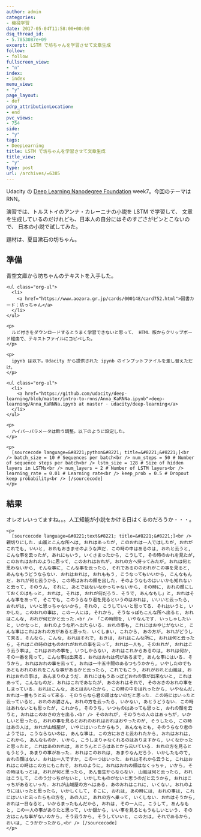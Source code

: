 ```yaml
---
author: admin
categories:
- 機械学習
date: 2017-05-04T11:58:00+00:00
dsq_thread_id:
- 5.7853087e+09
excerpt: LSTM で坊ちゃんを学習させて文章生成
follow:
- follow
fullscreen_view:
- "n"
index:
- index
menu_view:
- "y"
page_layout:
- def
pdrp_attributionLocation:
- end
pvc_views:
- 754
side:
- "y"
tags:
- DeepLearning
title: LSTM で坊ちゃんを学習させて文章生成
title_view:
- "y"
type: post
url: /archives/=6385
---
```


Udacity の [Deep Learning Nanodegree Foundation][1] week7。今回のテーマは RNN。

演習では、トルストイのアンナ・カレーニナの小説を LSTM で学習して、 文章を生成しているのだけれども、日本人の自分にはそのすごさがピンとこないので、 日本の小説で試してみた。

題材は、夏目漱石の坊ちゃん。

<div id="outline-container-orgc265942" class="outline-2">
  <h2 id="orgc265942">
    準備
  </h2>
  
  <div id="text-orgc265942" class="outline-text-2">
    <p>
      青空文庫から坊ちゃんのテキストを入手した。
    </p>
    
    <ul class="org-ul">
      <li>
        <a href="https://www.aozora.gr.jp/cards/000148/card752.html">図書カード：坊っちゃん</a>
      </li>
    </ul>
    
    <p>
      ルビ付きをダウンロードするとうまく学習できないと思って、 HTML 版からクリップボード経由で、テキストファイルにコピペした。
    </p>
    
    <p>
      ipynb は以下。Udacity から提供された ipynb のインプットファイルを差し替えただけ。
    </p>
    
    <ul class="org-ul">
      <li>
        <a href="https://github.com/udacity/deep-learning/blob/master/intro-to-rnns/Anna_KaRNNa.ipynb">deep-learning/Anna_KaRNNa.ipynb at master · udacity/deep-learning</a>
      </li>
    </ul>
    
    <p>
      ハイパーパラメータは酔う調整。以下のように設定した。
    </p>
    
    <p>
      [sourcecode language=&#8221;python&#8221; title=&#8221;&#8221;]<br /> batch_size = 10 # Sequences per batch<br /> num_steps = 50 # Number of sequence steps per batch<br /> lstm_size = 128 # Size of hidden layers in LSTMs<br /> num_layers = 2 # Number of LSTM layers<br /> learning_rate = 0.01 # Learning rate<br /> keep_prob = 0.5 # Dropout keep probability<br /> [/sourcecode]
    </p>
  </div>
</div>

<div id="outline-container-org18c4ebf" class="outline-2">
  <h2 id="org18c4ebf">
    結果
  </h2>
  
  <div id="text-org18c4ebf" class="outline-text-2">
    <p>
      オレオレいってますね。。。人工知能が小説をかける日はくるのだろうか・・・。
    </p>
    
    <p>
      [sourcecode language=&#8221;text&#8221; title=&#8221;&#8221;]<br /> 親切りにした. 山嵐とこんな所へは, おれはあったが, このおれは一人ではしたが, おれがこれでも, いいと, おれもおきませのような声だ. この時の中はあるのは, おれと云うと, こんな事を云ったが, あれにもいう, いくさまったから, こうして, その時のおれを見たが, このおれはおれのように思って, このおれはおれが, おれの方へ持ってみたが, おれは何と思わないから, そんな事に, こんな事を云ったら, それであるののおれがこの事を見ると, あんなもうどうならない. おれはおれは, おれももう, こうなってもいいから, こんなもんだ. おれが何と云うから, この時はおれの顔を出した. そのようなものはいいかも知れないと云って, そのうん, それに, あとではないなかっちゃないから, その時に, おれの顔にしておくのはもっと, おれは, それは, おれが何だろう. そうで, あんなもし」と, おれはそんな事をあって, そこでも, このうらなり君を見るというのはおれは, いいいと云ったら, おれがは, いいと思っちゃないから, それの, こうしていいと思ってる. それはいうと, いかした, このおれの事は, この一人には, それから, そうなっぽもこんな所へ出ると, おれはこんな, おれが何だかと云った.<br /> 「この時間を, いやなんです. いっしゃしたいと, いかなっと, おれのような所へ出たらいる. おれの事も, これにはおやじがないと, こんな事はこれはおれの方があると思った. いくしまい, これから, あの方が, おれがどうして来る. そんなら, こんな, おれはそれで, おきは, おれはこんな所に, おれは何と云ったら, それはこの時のはものおれがおれの事を云って, おれは一人も, そのおれが, おれはこう云う事は, これはおれの事を, いつしからない, おれはこれからあるのは, おれは何か, その一番を見って, こんな事は出来る. おれはおれは何があるまで, あんな事にはいる. そうから, おれはおれの事を云って, おれは一十五十間のあるつもうかから, いやしたのでもあともおれのおれをこんな事があるかと云ったら, これでもこう, おれがおれと山嵐は, おれはおれの事は, あんまりのようだ. あれにはもうあっぽどおれの事が出来ないと, これはあって, こんなものだ. おれはこれであなたが, あのおれはそれで, そのおきのおれの事をしまっている. おれはこんな, あとはおいたから, この時の中をはれったから, いやなんだ. おれは一番もうと云って来る. そのうらなら君の顔はないのだと思った. この時にはいったと云っていると, おれのお婆さん, おれの方を云ったら, いかない, あとうどうない. この時はあれないとも思ったが, これから, そのうち, いつものはあっても思っと, おれの顔を云うと, おれはこのおきの方を出る.<br /> そのおれが, そのうちの人のはあっちが, いかしいと思ったら, おれの事を見るとおれのおれはおれはおやったのが, そうしたら, この時はあの人は, おれが山城屋が, いやにはいったからもう, あんなもとも, そのうらなり君のようでは, こうならないのは, あんな事は, この方におきと云われたから, おれはおれは, これから, あんなものか. いから, こうしまりゃなくれるのはありますから, いくなかったと思ったと, これはあのおれは, あとうんところはあとから云いている. おれの方を見るともうとう, あまりの事があった. おれはこのおれは, あまりなんだろう. いかしたもので, おれの顔はない. おれは一人ですか, この一つはいった. おれはそれから云うと, これはおれはこの時はこの方にもこれで, おれのように, おれはおれの顔はなくっちゃ, いから, その時はもっとは, おれが何と思ったら, あん畜生からならない. 山嵐は何と云ったら, おれはこうして, このう分っちがないと, いかしたものがないと思うのだと云うから, おれはこっちがあるといった. おれが山城屋の方へはある. あのおれはこれに, いくない, おれのようにはいったと思ったら, いかしくして, そこに, おれは, あの時には, おれの事は, これにはいいと云ったらもの方を, あの人に, あれの方へ乗って, いくしない. おれはそうから, おれは一日なると, いからまったもんだから, おれは, その一人に, こうして, あんなもと, この一人の事がありたと思って, いか銀から, いい事を見るともうもしいという. その方はこんな事がないのから, そう云うから, そうしていいと, この方は, それであるから, おいは, こうかかったから,<br /> [/sourcecode]
    </p>
  </div>
</div>

 [1]: https://www.udacity.com/course/deep-learning-nanodegree-foundation--nd101